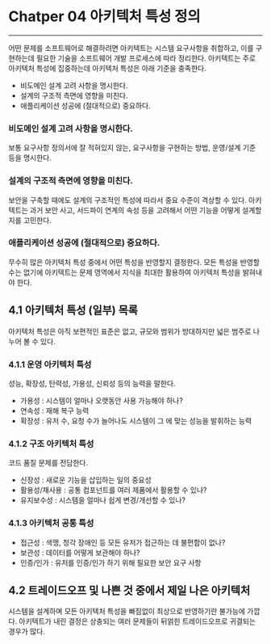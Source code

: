 # Chatper 04 아키텍처 특성 정의

---
어떤 문제를 소프트웨어로 해결하려면 아키텍트는 시스템 요구사항을 취합하고, 이를 구현하는데 필요한 기술을 소프트웨어
개발 프로세스에 따라 정리한다.
아키텍트는 주로 아키텍처 특성에 집중하는데 아키텍처 특성은 아래 기준을 충족한다.
- 비도메인 설계 고려 사항을 명시한다.
- 설계의 구조적 측면에 영향을 미친다.
- 애플리케이션 성공에 (절대적으로) 중요하다.
### 비도메인 설계 고려 사항을 명시한다.
보통 요구사항 정의서에 잘 적혀있지 않는, 요구사항을 구현하는 방법, 운영/설계 기준 등을 명시한다.
### 설계의 구조적 측면에 영향을 미친다.
보안을 구축할 때에도 설계의 구조적인 특성에 따라서 중요 수준이 격상할 수 있다. 
아키텍트는 과거 보안 사고, 서드파이 연계의 속성 등을 고려해서 어떤 기능을 어떻게 설계할지를 고민한다. 
### 애플리케이션 성공에 (절대적으로) 중요하다.
무수히 많은 아키텍처 특성 중에서 어떤 특성을 반영할지 결정한다.
모든 특성을 반영할 수는 없기에 아키텍트는 문제 영역에서 지식을 최대한 활용하여 아키텍처 특성을 밝혀내야 한다.
## 4.1 아키텍처 특성 (일부) 목록
아키텍처 특성은 아직 보편적인 표준은 없고, 규모와 범위가 방대하지만 넓은 범주로 나누어 볼 수 있다.
### 4.1.1 운영 아키텍처 특성
성능, 확장성, 탄력성, 가용성, 신뢰성 등의 능력을 말한다.
- 가용성 : 시스템이 얼마나 오랫동안 사용 가능해야 하나?
- 연속성 : 재해 복구 능력
- 확장성 : 유저 수, 요청 수가 늘어나도 시스템이 그 에 맞는 성능을 발휘하는 능력
### 4.1.2 구조 아키텍처 특성
코드 품질 문제를 전담한다.
- 신장성 : 새로운 기능을 삽입하는 일의 중요성
- 활용성/재사용 : 공통 컴포넌트를 여러 제품에서 활용할 수 있나?
- 유지보수성 : 시스템을 얼마나 쉽게 변경/개선할 수 있나?
### 4.1.3 아키텍처 공통 특성
- 접근성 : 색맹, 청각 장애인 등 모든 유저가 접근하는 데 불편함이 없나?
- 보관성 : 데이터를 어떻게 보관해야 하나?
- 인증/인가 : 유저를 인증/인가 하기 위해 필요한 보안 요구 사항
## 4.2 트레이드오프 및 나쁜 것 중에서 제일 나은 아키텍처
시스템을 설계하며 모든 아키텍처 특성을 빠짐없이 최상으로 반영하기란 불가능에 가깝다. 
아키텍트가 내린 결정은 상충되는 여러 문제들이 뒤얽힌 트레이드오프로 귀결되는 경우가 많다.